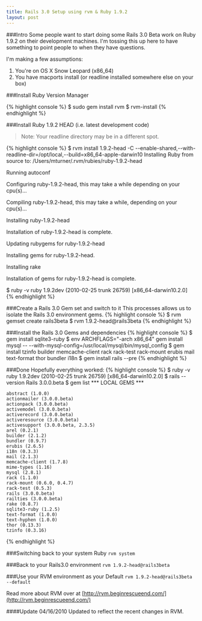```yaml
--- 
title: Rails 3.0 Setup using rvm & Ruby 1.9.2
layout: post
---
```

###Intro
Some people want to start doing some Rails 3.0 Beta work on Ruby 1.9.2 on their development machines. I'm tossing this up here to have something to point people to when they have questions. 

I'm making a few assumptions:  

1. You're on OS X Snow Leopard (x86_64)
2. You have macports install (or readline installed somewhere else on your box) 

###Install Ruby Version Manager  

{% highlight console %}
$ sudo gem install rvm
$ rvm-install
{% endhighlight %}

###Install Ruby 1.9.2 HEAD (i.e. latest development code)
> Note: Your readline directory may be in a different spot.  

{% highlight console %}
$ rvm install 1.9.2-head -C --enable-shared,--with-readline-dir=/opt/local,--build=x86_64-apple-darwin10
Installing Ruby from source to: /Users/mturner/.rvm/rubies/ruby-1.9.2-head

Running autoconf

Configuring ruby-1.9.2-head, this may take a while depending on your cpu(s)...

Compiling ruby-1.9.2-head, this may take a while, depending on your cpu(s)...

Installing ruby-1.9.2-head

Installation of ruby-1.9.2-head is complete.

Updating rubygems for ruby-1.9.2-head

Installing gems for ruby-1.9.2-head.

Installing rake

Installation of gems for ruby-1.9.2-head is complete.

$ ruby -v
ruby 1.9.2dev (2010-02-25 trunk 26759) [x86_64-darwin10.2.0]
{% endhighlight %}


###Create a Rails 3.0 Gem set and switch to it
This processes allows us to isolate the Rails 3.0 environment gems. 
{% highlight console %}
$ rvm gemset create rails3beta
$ rvm 1.9.2-head@rails3beta
{% endhighlight %}

###Install the Rails 3.0 Gems and dependencies 
{% highlight console %}
$ gem install sqlite3-ruby
$ env ARCHFLAGS="-arch x86_64" gem install mysql -- --with-mysql-config=/usr/local/mysql/bin/mysql_config
$ gem install tzinfo builder memcache-client rack rack-test rack-mount erubis mail text-format thor bundler i18n
$ gem install rails --pre
{% endhighlight %}

###Done
Hopefully everything worked:
{% highlight console %}
$ ruby -v
  ruby 1.9.2dev (2010-02-25 trunk 26759) [x86_64-darwin10.2.0]
$ rails --version
  Rails 3.0.0.beta
$ gem list
  *** LOCAL GEMS ***

	abstract (1.0.0)
	actionmailer (3.0.0.beta)
	actionpack (3.0.0.beta)
	activemodel (3.0.0.beta)
	activerecord (3.0.0.beta)
	activeresource (3.0.0.beta)
	activesupport (3.0.0.beta, 2.3.5)
	arel (0.2.1)
	builder (2.1.2)
	bundler (0.9.7)
	erubis (2.6.5)
	i18n (0.3.3)
	mail (2.1.3)
	memcache-client (1.7.8)
	mime-types (1.16)
	mysql (2.8.1)
	rack (1.1.0)
	rack-mount (0.6.0, 0.4.7)
	rack-test (0.5.3)
	rails (3.0.0.beta)
	railties (3.0.0.beta)
	rake (0.8.7)
	sqlite3-ruby (1.2.5)
	text-format (1.0.0)
	text-hyphen (1.0.0)
	thor (0.13.3)
	tzinfo (0.3.16)
{% endhighlight %}

###Switching back to your system Ruby
`rvm system`

###Back to your Rails3.0 environment
`rvm 1.9.2-head@rails3beta`

###Use your RVM environment as your Default 
`rvm 1.9.2-head@rails3beta --default`

Read more about RVM over at [http://rvm.beginrescueend.com/](http://rvm.beginrescueend.com/)

####Update 04/16/2010
Updated to reflect the recent changes in RVM.
